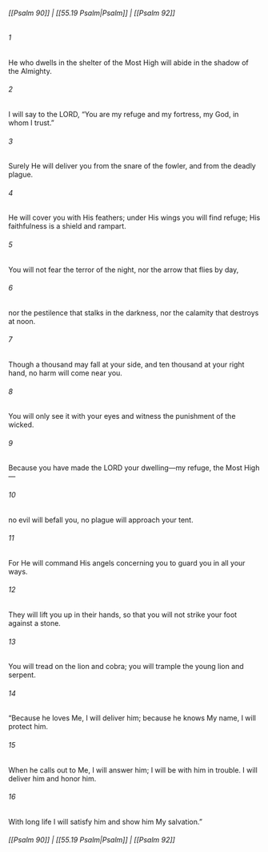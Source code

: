 
###### [[Psalm 90]] | [[55.19 Psalm|Psalm]] | [[Psalm 92]]

###### 1
He who dwells in the shelter of the Most High will abide in the shadow of the Almighty.
###### 2
I will say to the LORD, “You are my refuge and my fortress, my God, in whom I trust.”
###### 3
Surely He will deliver you from the snare of the fowler, and from the deadly plague.
###### 4
He will cover you with His feathers; under His wings you will find refuge; His faithfulness is a shield and rampart.
###### 5
You will not fear the terror of the night, nor the arrow that flies by day,
###### 6
nor the pestilence that stalks in the darkness, nor the calamity that destroys at noon.
###### 7
Though a thousand may fall at your side, and ten thousand at your right hand, no harm will come near you.
###### 8
You will only see it with your eyes and witness the punishment of the wicked.
###### 9
Because you have made the LORD your dwelling—my refuge, the Most High—
###### 10
no evil will befall you, no plague will approach your tent.
###### 11
For He will command His angels concerning you to guard you in all your ways.
###### 12
They will lift you up in their hands, so that you will not strike your foot against a stone.
###### 13
You will tread on the lion and cobra; you will trample the young lion and serpent.
###### 14
“Because he loves Me, I will deliver him; because he knows My name, I will protect him.
###### 15
When he calls out to Me, I will answer him; I will be with him in trouble. I will deliver him and honor him.
###### 16
With long life I will satisfy him and show him My salvation.”

###### [[Psalm 90]] | [[55.19 Psalm|Psalm]] | [[Psalm 92]]
